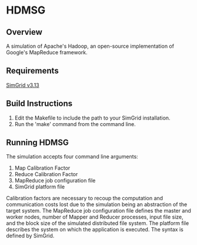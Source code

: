 # HDMSG
Overview
--------
A simulation of Apache's Hadoop, an open-source implementation of Google's MapReduce framework.

Requirements
------------
[SimGrid v3.13](http://simgrid.gforge.inria.fr)

Build Instructions
------------------
1. Edit the Makefile to include the path to your SimGrid installation.
2. Run the 'make' command from the command line.

Running HDMSG
-------------
The simulation accepts four command line arguments:
1. Map Calibration Factor <br>
2. Reduce Calibration Factor <br>
3. MapReduce job configuration file <br>
4. SimGrid platform file <br>

Calibration factors are necessary to recoup the computation and communication costs lost due to the simulation being an abstraction of the target system.
The MapReduce job configuration file defines the master and worker nodes, number of Mapper and Reducer processes, input file size, and the block size of the simulated distributed file system.
The platform file describes the system on which the application is executed. The syntax is defined by SimGrid.
